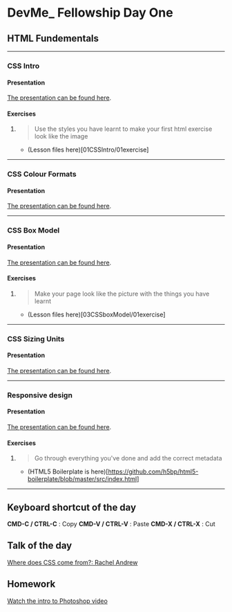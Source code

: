 # DevMe_ Fellowship Day One
## HTML Fundementals

---

### CSS Intro

#### Presentation

[The presentation can be found here](https://gitpitch.com/develop-me/fellowship-wk1-beg-html-css/newSyl?p=day02/01CSSIntro#/).

#### Exercises

1. > Use the styles you have learnt to make your first html exercise look like the image
	- (Lesson files here)[01CSSIntro/01exercise]

---

### CSS Colour Formats

#### Presentation

[The presentation can be found here](https://gitpitch.com/develop-me/fellowship-wk1-beg-html-css/newSyl?p=day02/02CSSColours).

---

### CSS Box Model

#### Presentation

[The presentation can be found here](https://gitpitch.com/develop-me/fellowship-wk1-beg-html-css/newSyl?p=day02/03CSSboxModel#/).

#### Exercises

1. > Make your page look like the picture with the things you have learnt
	- (Lesson files here)[03CSSboxModel/01exercise]

---

### CSS Sizing Units

#### Presentation

[The presentation can be found here](https://gitpitch.com/develop-me/fellowship-wk1-beg-html-css/newSyl?p=day02/03CSSSizing#/).

---

### Responsive design

#### Presentation

[The presentation can be found here](https://gitpitch.com/develop-me/fellowship-wk1-beg-html-css?p=day02/responsive).

#### Exercises

1. > Go through everything you've done and add the correct metadata
	- (HTML5 Boilerplate is here)[https://github.com/h5bp/html5-boilerplate/blob/master/src/index.html]

---

## Keyboard shortcut of the day

**CMD-C / CTRL-C** : Copy
**CMD-V / CTRL-V** : Paste
**CMD-X / CTRL-X** : Cut

## Talk of the day

[Where does CSS come from?: Rachel Andrew](https://www.youtube.com/watch?v=cYGOv2ToZjY)


## Homework

[Watch the intro to Photoshop video](https://www.youtube.com/watch?v=SafSh_u1FF0)


